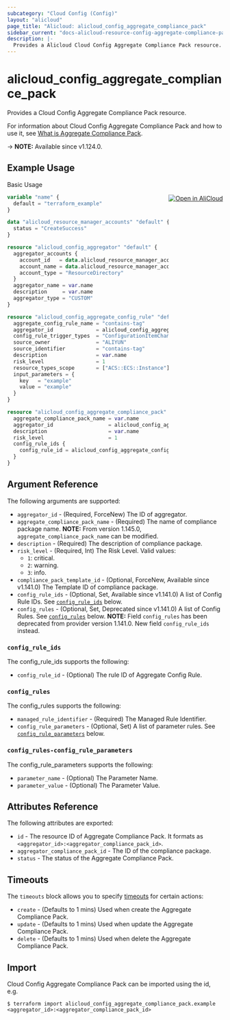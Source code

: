 ```yaml
---
subcategory: "Cloud Config (Config)"
layout: "alicloud"
page_title: "Alicloud: alicloud_config_aggregate_compliance_pack"
sidebar_current: "docs-alicloud-resource-config-aggregate-compliance-pack"
description: |-
  Provides a Alicloud Cloud Config Aggregate Compliance Pack resource.
---
```


# alicloud_config_aggregate_compliance_pack

Provides a Cloud Config Aggregate Compliance Pack resource.

For information about Cloud Config Aggregate Compliance Pack and how to use it, see [What is Aggregate Compliance Pack](https://www.alibabacloud.com/help/en/cloud-config/latest/api-config-2020-09-07-createaggregatecompliancepack).

-> **NOTE:** Available since v1.124.0.

## Example Usage
<div class="oics-button" style="float: right;margin: 0 0 -40px 0;">
  <a href="https://api.aliyun.com/api-tools/terraform?resource=alicloud_config_aggregate_compliance_pack&exampleId=12808e93-aeee-b159-88cd-c757c2d5ffa6498d3279&activeTab=example&spm=docs.r.config_aggregate_compliance_pack.0.12808e93ae" target="_blank">
    <img alt="Open in AliCloud" src="https://img.alicdn.com/imgextra/i1/O1CN01hjjqXv1uYUlY56FyX_!!6000000006049-55-tps-254-36.svg" style="max-height: 44px; margin: 32px auto; max-width: 100%;">
  </a>
</div>

Basic Usage

```terraform
variable "name" {
  default = "terraform_example"
}

data "alicloud_resource_manager_accounts" "default" {
  status = "CreateSuccess"
}

resource "alicloud_config_aggregator" "default" {
  aggregator_accounts {
    account_id   = data.alicloud_resource_manager_accounts.default.accounts.0.account_id
    account_name = data.alicloud_resource_manager_accounts.default.accounts.0.display_name
    account_type = "ResourceDirectory"
  }
  aggregator_name = var.name
  description     = var.name
  aggregator_type = "CUSTOM"
}

resource "alicloud_config_aggregate_config_rule" "default" {
  aggregate_config_rule_name = "contains-tag"
  aggregator_id              = alicloud_config_aggregator.default.id
  config_rule_trigger_types  = "ConfigurationItemChangeNotification"
  source_owner               = "ALIYUN"
  source_identifier          = "contains-tag"
  description                = var.name
  risk_level                 = 1
  resource_types_scope       = ["ACS::ECS::Instance"]
  input_parameters = {
    key   = "example"
    value = "example"
  }
}

resource "alicloud_config_aggregate_compliance_pack" "default" {
  aggregate_compliance_pack_name = var.name
  aggregator_id                  = alicloud_config_aggregator.default.id
  description                    = var.name
  risk_level                     = 1
  config_rule_ids {
    config_rule_id = alicloud_config_aggregate_config_rule.default.config_rule_id
  }
}
```

## Argument Reference

The following arguments are supported:

* `aggregator_id` - (Required, ForceNew) The ID of aggregator.
* `aggregate_compliance_pack_name` - (Required) The name of compliance package name. **NOTE:** From version 1.145.0, `aggregate_compliance_pack_name` can be modified.
* `description` - (Required) The description of compliance package.
* `risk_level` - (Required, Int) The Risk Level. Valid values:
  - `1`: critical.
  - `2`: warning.
  - `3`: info.
* `compliance_pack_template_id` - (Optional, ForceNew, Available since v1.141.0) The Template ID of compliance package.
* `config_rule_ids` - (Optional, Set, Available since v1.141.0) A list of Config Rule IDs. See [`config_rule_ids`](#config_rule_ids) below.
* `config_rules` - (Optional, Set, Deprecated since v1.141.0) A list of Config Rules. See [`config_rules`](#config_rules) below. **NOTE:** Field `config_rules` has been deprecated from provider version 1.141.0. New field `config_rule_ids` instead.

### `config_rule_ids`

The config_rule_ids supports the following:

* `config_rule_id` - (Optional) The rule ID of Aggregate Config Rule.

### `config_rules`

The config_rules supports the following: 

* `managed_rule_identifier` - (Required) The Managed Rule Identifier.
* `config_rule_parameters` - (Optional, Set) A list of parameter rules. See [`config_rule_parameters`](#config_rules-config_rule_parameters) below.

### `config_rules-config_rule_parameters`

The config_rule_parameters supports the following: 

* `parameter_name` - (Optional) The Parameter Name.
* `parameter_value` - (Optional) The Parameter Value.

## Attributes Reference

The following attributes are exported:

* `id` - The resource ID of Aggregate Compliance Pack. It formats as `<aggregator_id>:<aggregator_compliance_pack_id>`.
* `aggregator_compliance_pack_id` - The ID of the compliance package.
* `status` - The status of the Aggregate Compliance Pack.

## Timeouts

The `timeouts` block allows you to specify [timeouts](https://www.terraform.io/docs/configuration-0-11/resources.html#timeouts) for certain actions:

* `create` - (Defaults to 1 mins) Used when create the Aggregate Compliance Pack.
* `update` - (Defaults to 1 mins) Used when update the Aggregate Compliance Pack.
* `delete` - (Defaults to 1 mins) Used when delete the Aggregate Compliance Pack.

## Import

Cloud Config Aggregate Compliance Pack can be imported using the id, e.g.

```shell
$ terraform import alicloud_config_aggregate_compliance_pack.example <aggregator_id>:<aggregator_compliance_pack_id>
```
